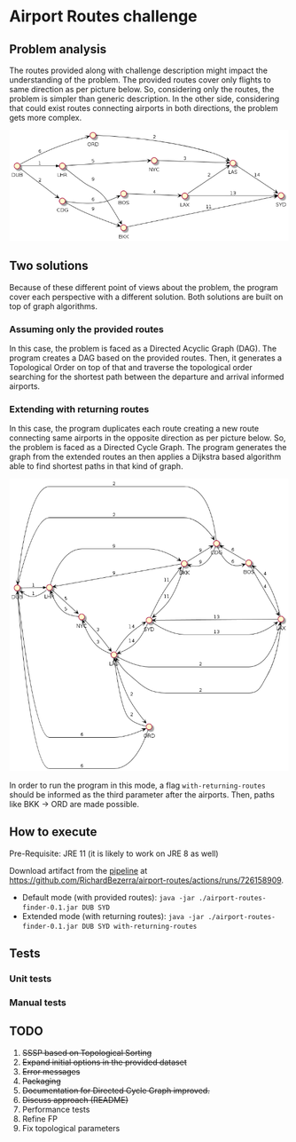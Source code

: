 # Airport Routes challenge

## Problem analysis
The routes provided along with challenge description might impact the understanding of the problem. The provided routes cover only flights to same direction as per picture below.  So, considering only the routes, the problem is simpler than generic description. In the other side, considering that could exist routes connecting airports in both directions, the problem gets more complex.

![Provided routes](doc/provided-routes.png)

## Two solutions
Because of these different point of views about the problem, the program cover each perspective with a different solution. Both solutions are built on top of graph algorithms.

### Assuming only the provided routes
In this case, the problem is faced as a Directed Acyclic Graph (DAG). The program creates a DAG based on the provided routes. Then, it generates a Topological Order on top of that and traverse the topological order searching for the shortest path between the departure and arrival informed airports.

### Extending with returning routes
In this case, the program duplicates each route creating a new route connecting same airports in the opposite direction as per picture below. So, the problem is faced as a Directed Cycle Graph. The program generates the graph from the extended routes an then applies a Dijkstra based algorithm able to find shortest paths in that kind of graph.

![Provided routes](doc/extended-routes.png)

In order to run the program in this mode, a flag `with-returning-routes` should be informed as the third parameter after the airports. Then, paths like BKK -> ORD are made possible.

## How to execute

Pre-Requisite: JRE 11 (it is likely to work on JRE 8 as well)

Download artifact from the [pipeline](https://github.com/RichardBezerra/airport-routes/actions/runs/726158909) at https://github.com/RichardBezerra/airport-routes/actions/runs/726158909.

- Default mode (with provided routes): `java -jar ./airport-routes-finder-0.1.jar DUB SYD`
- Extended mode (with returning routes): `java -jar ./airport-routes-finder-0.1.jar DUB SYD with-returning-routes`

## Tests
### Unit tests
### Manual tests


## TODO
1. ~~SSSP based on Topological Sorting~~
1. ~~Expand initial options in the provided dataset~~
1. ~~Error messages~~
1. ~~Packaging~~
1. ~~Documentation for Directed Cycle Graph improved.~~
1. ~~Discuss approach (README)~~
1. Performance tests
1. Refine FP
1. Fix topological parameters
